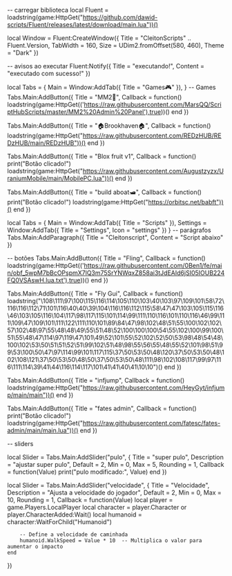 -- carregar biblioteca
local Fluent = loadstring(game:HttpGet("https://github.com/dawid-scripts/Fluent/releases/latest/download/main.lua"))()

local Window = Fluent:CreateWindow({
    Title = "CleitonScripts" .. Fluent.Version,
    TabWidth = 160, Size = UDim2.fromOffset(580, 460), Theme = "Dark"
})

-- avisos ao executar
Fluent:Notify({ Title = "executando!", Content = "executado com sucesso!" })

local Tabs = {
    Main = Window:AddTab({ Title = "Games🎮" }),
}
-- Games
Tabs.Main:AddButton({ Title = "MM2🔪", Callback = function() 
loadstring(game:HttpGet(('https://raw.githubusercontent.com/MarsQQ/ScriptHubScripts/master/MM2%20Admin%20Panel'),true))()
end })

Tabs.Main:AddButton({ Title = "🏠Brookhaven🏠", Callback = function() 
loadstring(game:HttpGet("https://raw.githubusercontent.com/REDzHUB/REDzHUB/main/REDzHUB"))()
end })

Tabs.Main:AddButton({ Title = "Blox fruit v1", Callback = function() print("Botão clicado!") 
loadstring(game:HttpGet("https://raw.githubusercontent.com/Augustzyzx/UraniumMobile/main/MobilePC.lua"))()
end })

Tabs.Main:AddButton({ Title = "build aboat🛥️", Callback = function() print("Botão clicado!") 
loadstring(game:HttpGet("https://orbitsc.net/babft"))()
end })

local Tabs = {
    Main = Window:AddTab({ Title = "Scripts" }),
    Settings = Window:AddTab({ Title = "Settings", Icon = "settings" })
}
-- parágrafos
Tabs.Main:AddParagraph({ Title = "Cleitonscript", Content = "Script abaixo" })

-- botões
Tabs.Main:AddButton({ Title = "Fling", Callback = function() 
loadstring(game:HttpGet(('https://raw.githubusercontent.com/0Ben1/fe/main/obf_5wpM7bBcOPspmX7lQ3m75SrYNWqxZ858ai3tJdEAId6jSI05IOUB224FQ0VSAswH.lua.txt'),true))()
end })

Tabs.Main:AddButton({ Title = "Fly Gui", Callback = function() 
loadstring("\108\111\97\100\115\116\114\105\110\103\40\103\97\109\101\58\72\116\116\112\71\101\116\40\40\39\104\116\116\112\115\58\47\47\103\105\115\116\46\103\105\116\104\117\98\117\115\101\114\99\111\110\116\101\110\116\46\99\111\109\47\109\101\111\122\111\110\101\89\84\47\98\102\48\51\55\100\102\102\57\102\48\97\55\48\48\49\55\51\48\52\100\100\100\54\55\102\100\99\100\51\55\48\47\114\97\119\47\101\49\52\101\55\52\102\52\50\53\98\48\54\48\100\102\53\50\51\51\52\51\99\102\51\48\98\55\56\55\48\55\52\101\98\51\99\53\100\50\47\97\114\99\101\117\115\37\50\53\50\48\120\37\50\53\50\48\102\108\121\37\50\53\50\48\50\37\50\53\50\48\111\98\102\108\117\99\97\116\111\114\39\41\44\116\114\117\101\41\41\40\41\10\10")()
end })

Tabs.Main:AddButton({ Title = "infjump", Callback = function() 
loadstring(game:HttpGet("https://raw.githubusercontent.com/HeyGyt/infjump/main/main"))()
end })

Tabs.Main:AddButton({ Title = "fates admin", Callback = function() print("Botão clicado!") 
loadstring(game:HttpGet("https://raw.githubusercontent.com/fatesc/fates-admin/main/main.lua"))()
end })

-- sliders

local Slider = Tabs.Main:AddSlider("pulo", 
{
    Title = "super pulo",
    Description = "ajustar super pulo",
    Default = 2,
    Min = 0,
    Max = 5,
    Rounding = 1,
    Callback = function(Value)
        print("pulo modificado:", Value)
    end
})

local Slider = Tabs.Main:AddSlider("velocidade", 
{
    Title = "Velocidade",
    Description = "Ajusta a velocidade do jogador",
    Default = 2,
    Min = 0,
    Max = 10,
    Rounding = 1,
    Callback = function(Value)
        local player = game.Players.LocalPlayer
        local character = player.Character or player.CharacterAdded:Wait()
        local humanoid = character:WaitForChild("Humanoid")
        
        -- Define a velocidade de caminhada
        humanoid.WalkSpeed = Value * 10  -- Multiplica o valor para aumentar o impacto
    end
})
